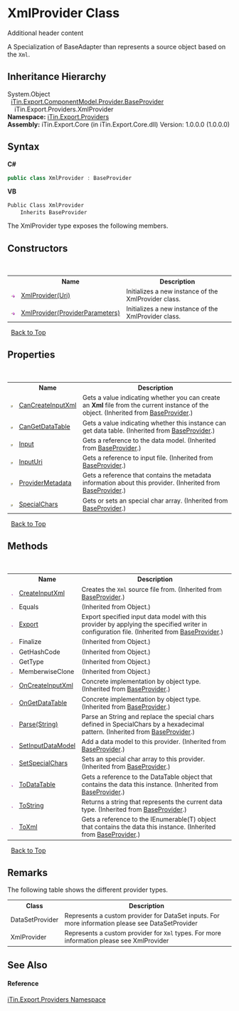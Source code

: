 # XmlProvider Class
Additional header content 

A Specialization of BaseAdapter than represents a source object based on the `Xml`.


## Inheritance Hierarchy
System.Object<br />&nbsp;&nbsp;<a href="T_iTin_Export_ComponentModel_Provider_BaseProvider">iTin.Export.ComponentModel.Provider.BaseProvider</a><br />&nbsp;&nbsp;&nbsp;&nbsp;iTin.Export.Providers.XmlProvider<br />
**Namespace:**&nbsp;<a href="N_iTin_Export_Providers">iTin.Export.Providers</a><br />**Assembly:**&nbsp;iTin.Export.Core (in iTin.Export.Core.dll) Version: 1.0.0.0 (1.0.0.0)

## Syntax

**C#**<br />
``` C#
public class XmlProvider : BaseProvider
```

**VB**<br />
``` VB
Public Class XmlProvider
	Inherits BaseProvider
```

The XmlProvider type exposes the following members.


## Constructors
&nbsp;<table><tr><th></th><th>Name</th><th>Description</th></tr><tr><td>![Public method](media/pubmethod.gif "Public method")</td><td><a href="M_iTin_Export_Providers_XmlProvider__ctor_1">XmlProvider(Uri)</a></td><td>
Initializes a new instance of the XmlProvider class.</td></tr><tr><td>![Public method](media/pubmethod.gif "Public method")</td><td><a href="M_iTin_Export_Providers_XmlProvider__ctor">XmlProvider(ProviderParameters)</a></td><td>
Initializes a new instance of the XmlProvider class.</td></tr></table>&nbsp;
<a href="#xmlprovider-class">Back to Top</a>

## Properties
&nbsp;<table><tr><th></th><th>Name</th><th>Description</th></tr><tr><td>![Public property](media/pubproperty.gif "Public property")</td><td><a href="P_iTin_Export_ComponentModel_Provider_BaseProvider_CanCreateInputXml">CanCreateInputXml</a></td><td>
Gets a value indicating whether you can create an <strong>Xml</strong> file from the current instance of the object.
 (Inherited from <a href="T_iTin_Export_ComponentModel_Provider_BaseProvider">BaseProvider</a>.)</td></tr><tr><td>![Public property](media/pubproperty.gif "Public property")</td><td><a href="P_iTin_Export_ComponentModel_Provider_BaseProvider_CanGetDataTable">CanGetDataTable</a></td><td>
Gets a value indicating whether this instance can get data table.
 (Inherited from <a href="T_iTin_Export_ComponentModel_Provider_BaseProvider">BaseProvider</a>.)</td></tr><tr><td>![Public property](media/pubproperty.gif "Public property")</td><td><a href="P_iTin_Export_ComponentModel_Provider_BaseProvider_Input">Input</a></td><td>
Gets a reference to the data model.
 (Inherited from <a href="T_iTin_Export_ComponentModel_Provider_BaseProvider">BaseProvider</a>.)</td></tr><tr><td>![Public property](media/pubproperty.gif "Public property")</td><td><a href="P_iTin_Export_ComponentModel_Provider_BaseProvider_InputUri">InputUri</a></td><td>
Gets a reference to input file.
 (Inherited from <a href="T_iTin_Export_ComponentModel_Provider_BaseProvider">BaseProvider</a>.)</td></tr><tr><td>![Public property](media/pubproperty.gif "Public property")</td><td><a href="P_iTin_Export_ComponentModel_Provider_BaseProvider_ProviderMetadata">ProviderMetadata</a></td><td>
Gets a reference that contains the metadata information about this provider.
 (Inherited from <a href="T_iTin_Export_ComponentModel_Provider_BaseProvider">BaseProvider</a>.)</td></tr><tr><td>![Public property](media/pubproperty.gif "Public property")</td><td><a href="P_iTin_Export_ComponentModel_Provider_BaseProvider_SpecialChars">SpecialChars</a></td><td>
Gets or sets an special char array.
 (Inherited from <a href="T_iTin_Export_ComponentModel_Provider_BaseProvider">BaseProvider</a>.)</td></tr></table>&nbsp;
<a href="#xmlprovider-class">Back to Top</a>

## Methods
&nbsp;<table><tr><th></th><th>Name</th><th>Description</th></tr><tr><td>![Public method](media/pubmethod.gif "Public method")</td><td><a href="M_iTin_Export_ComponentModel_Provider_BaseProvider_CreateInputXml">CreateInputXml</a></td><td>
Creates the `Xml` source file from.
 (Inherited from <a href="T_iTin_Export_ComponentModel_Provider_BaseProvider">BaseProvider</a>.)</td></tr><tr><td>![Public method](media/pubmethod.gif "Public method")</td><td>Equals</td><td> (Inherited from Object.)</td></tr><tr><td>![Public method](media/pubmethod.gif "Public method")</td><td><a href="M_iTin_Export_ComponentModel_Provider_BaseProvider_Export">Export</a></td><td>
Export specified input data model with this provider by applying the specified writer in configuration file.
 (Inherited from <a href="T_iTin_Export_ComponentModel_Provider_BaseProvider">BaseProvider</a>.)</td></tr><tr><td>![Protected method](media/protmethod.gif "Protected method")</td><td>Finalize</td><td> (Inherited from Object.)</td></tr><tr><td>![Public method](media/pubmethod.gif "Public method")</td><td>GetHashCode</td><td> (Inherited from Object.)</td></tr><tr><td>![Public method](media/pubmethod.gif "Public method")</td><td>GetType</td><td> (Inherited from Object.)</td></tr><tr><td>![Protected method](media/protmethod.gif "Protected method")</td><td>MemberwiseClone</td><td> (Inherited from Object.)</td></tr><tr><td>![Protected method](media/protmethod.gif "Protected method")</td><td><a href="M_iTin_Export_ComponentModel_Provider_BaseProvider_OnCreateInputXml">OnCreateInputXml</a></td><td>
Concrete implementation by object type.
 (Inherited from <a href="T_iTin_Export_ComponentModel_Provider_BaseProvider">BaseProvider</a>.)</td></tr><tr><td>![Protected method](media/protmethod.gif "Protected method")</td><td><a href="M_iTin_Export_ComponentModel_Provider_BaseProvider_OnGetDataTable">OnGetDataTable</a></td><td>
Concrete implementation by object type.
 (Inherited from <a href="T_iTin_Export_ComponentModel_Provider_BaseProvider">BaseProvider</a>.)</td></tr><tr><td>![Public method](media/pubmethod.gif "Public method")</td><td><a href="M_iTin_Export_ComponentModel_Provider_BaseProvider_Parse">Parse(String)</a></td><td>
Parse an String and replace the special chars defined in SpecialChars by a hexadecimal pattern.
 (Inherited from <a href="T_iTin_Export_ComponentModel_Provider_BaseProvider">BaseProvider</a>.)</td></tr><tr><td>![Public method](media/pubmethod.gif "Public method")</td><td><a href="M_iTin_Export_ComponentModel_Provider_BaseProvider_SetInputDataModel">SetInputDataModel</a></td><td>
Add a data model to this provider.
 (Inherited from <a href="T_iTin_Export_ComponentModel_Provider_BaseProvider">BaseProvider</a>.)</td></tr><tr><td>![Public method](media/pubmethod.gif "Public method")</td><td><a href="M_iTin_Export_ComponentModel_Provider_BaseProvider_SetSpecialChars">SetSpecialChars</a></td><td>
Sets an special char array to this provider.
 (Inherited from <a href="T_iTin_Export_ComponentModel_Provider_BaseProvider">BaseProvider</a>.)</td></tr><tr><td>![Public method](media/pubmethod.gif "Public method")</td><td><a href="M_iTin_Export_ComponentModel_Provider_BaseProvider_ToDataTable">ToDataTable</a></td><td>
Gets a reference to the DataTable object that contains the data this instance.
 (Inherited from <a href="T_iTin_Export_ComponentModel_Provider_BaseProvider">BaseProvider</a>.)</td></tr><tr><td>![Public method](media/pubmethod.gif "Public method")</td><td><a href="M_iTin_Export_ComponentModel_Provider_BaseProvider_ToString">ToString</a></td><td>
Returns a string that represents the current data type.
 (Inherited from <a href="T_iTin_Export_ComponentModel_Provider_BaseProvider">BaseProvider</a>.)</td></tr><tr><td>![Public method](media/pubmethod.gif "Public method")</td><td><a href="M_iTin_Export_ComponentModel_Provider_BaseProvider_ToXml">ToXml</a></td><td>
Gets a reference to the IEnumerable(T) object that contains the data this instance.
 (Inherited from <a href="T_iTin_Export_ComponentModel_Provider_BaseProvider">BaseProvider</a>.)</td></tr></table>&nbsp;
<a href="#xmlprovider-class">Back to Top</a>

## Remarks

The following table shows the different provider types.
&nbsp;<table><tr><th>Class</th><th>Description</th></tr><tr><td>DataSetProvider</td><td>Represents a custom provider for DataSet inputs. For more information please see DataSetProvider</td></tr><tr><td>XmlProvider</td><td>Represents a custom provider for `Xml` types. For more information please see XmlProvider</td></tr></table>

## See Also


#### Reference
<a href="N_iTin_Export_Providers">iTin.Export.Providers Namespace</a><br />